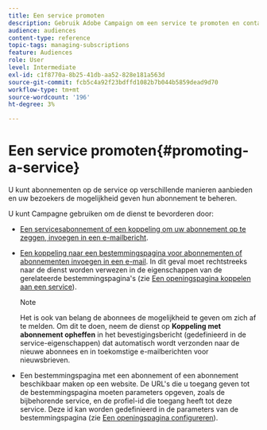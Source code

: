 ```yaml
---
title: Een service promoten
description: Gebruik Adobe Campaign om een service te promoten en contact op te nemen met uw klanten via speciale bestemmingspagina's, e-mails of rechtstreeks op uw website.
audience: audiences
content-type: reference
topic-tags: managing-subscriptions
feature: Audiences
role: User
level: Intermediate
exl-id: c1f8770a-8b25-41db-aa52-828e181a563d
source-git-commit: fcb5c4a92f23bdffd1082b7b044b5859dead9d70
workflow-type: tm+mt
source-wordcount: '196'
ht-degree: 3%

---
```


# Een service promoten{#promoting-a-service}

U kunt abonnementen op de service op verschillende manieren aanbieden en uw bezoekers de mogelijkheid geven hun abonnement te beheren.

U kunt Campagne gebruiken om de dienst te bevorderen door:

* [Een servicesabonnement of een koppeling om uw abonnement op te zeggen, invoegen in een e-mailbericht](../../designing/using/links.md#inserting-a-link).

* [Een koppeling naar een bestemmingspagina voor abonnementen of abonnementen invoegen in een e-mail](../../designing/using/links.md). In dit geval moet rechtstreeks naar de dienst worden verwezen in de eigenschappen van de gerelateerde bestemmingspagina&#39;s (zie [Een openingspagina koppelen aan een service](../../channels/using/configuring-landing-page.md#linking-a-landing-page-to-a-service)).

  >[!NOTE]
  >
  >Het is ook van belang de abonnees de mogelijkheid te geven om zich af te melden. Om dit te doen, neem de dienst op <b>Koppeling met abonnement opheffen</b> in het bevestigingsbericht (gedefinieerd in de service-eigenschappen) dat automatisch wordt verzonden naar de nieuwe abonnees en in toekomstige e-mailberichten voor nieuwsbrieven.

* Een bestemmingspagina met een abonnement of een abonnement beschikbaar maken op een website. De URL&#39;s die u toegang geven tot de bestemmingspagina moeten parameters opgeven, zoals de bijbehorende service, en de profiel-id die toegang heeft tot deze service. Deze id kan worden gedefinieerd in de parameters van de bestemmingspagina (zie [Een openingspagina configureren](../../channels/using/configuring-landing-page.md)).
